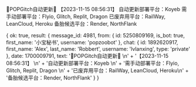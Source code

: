 📲POPGitch自动更新📲 
【2023-11-15 08:56:31】 
自动更新部署平台：Koyeb 
需手动部署平台：Flyio, Glitch, Replit, Dragon 
已废弃用平台：RailWay, LeanCloud, Heroku
备胎候选平台：Render, NorthFlank 

{
  ok: true,
  result: {
    message_id: 4981,
    from: {
      id: 5250809169,
      is_bot: true,
      first_name: '小宝秘书',
      username: 'popzoobot'
    },
    chat: {
      id: 1892620917,
      first_name: 'Alex',
      last_name: 'Robbert',
      username: 'lvlanxing',
      type: 'private'
    },
    date: 1700009791,
    text: '📲POPGitch自动更新📲 \n' +
      '【2023-11-15 08:56:31】 \n' +
      '自动更新部署平台：Koyeb \n' +
      '需手动部署平台：Flyio, Glitch, Replit, Dragon \n' +
      '已废弃用平台：RailWay, LeanCloud, Heroku\n' +
      '备胎候选平台：Render, NorthFlank'
  }
}
